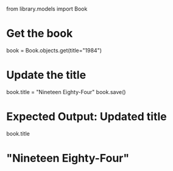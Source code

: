 from library.models import Book

# Get the book

book = Book.objects.get(title="1984")

# Update the title

book.title = "Nineteen Eighty-Four"
book.save()

# Expected Output: Updated title

book.title

# "Nineteen Eighty-Four"
